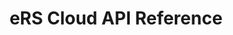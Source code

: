 ---
title: eRS Cloud API Reference


language_tabs: # must be one of https://git.io/vQNgJ
  - shell
  
toc_footers:

includes:
  - introduction
  - authentication
  - errors
  - udftypes
  - resourcetypes
  - projecttypes
  - bookingprofile
  - timesheetprofile
  - calendars
  - resource
  - project
  - booking
  - rates
  - timesheet
  - utilization
  - filter
search: true

code_clipboard: true
---